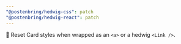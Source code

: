 ```yaml
---
"@postenbring/hedwig-css": patch
"@postenbring/hedwig-react": patch
---
```


:lipstick: Reset Card styles when wrapped as an `<a>` or a hedwig `<Link />`.
